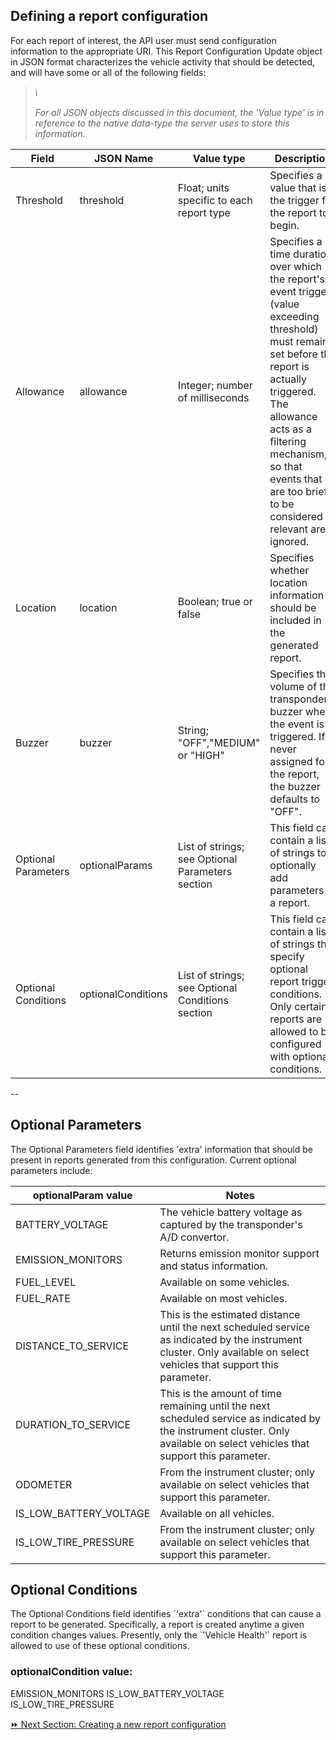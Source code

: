 <h2>Defining a report configuration</h2>  
For each report of interest, the API user must send configuration information to the appropriate URI. This Report Configuration Update object in JSON format characterizes the vehicle activity that should be detected, and will have some or all of the following fields:  

> :information_source:  
>  
> *For all JSON objects discussed in this document, the 'Value type' is in reference to the native data-type the server uses to store this information.*

Field | JSON Name | Value type | Description 
------|-----------|------------|------------
Threshold | threshold | Float; units specific to each report type | Specifies a value that is the trigger for the report to begin.
Allowance | allowance | Integer; number of milliseconds | Specifies a time duration over which the report's event trigger (value exceeding threshold) must remain set before the report is actually triggered. The allowance acts as a filtering mechanism, so that events that are too brief to be considered relevant are ignored.
Location | location | Boolean; true or false | Specifies whether location information should be included in the generated report.
Buzzer | buzzer | String; "OFF","MEDIUM" or "HIGH" | Specifies the volume of the transponder's buzzer when the event is triggered. If never assigned for the report, the buzzer defaults to "OFF".
Optional Parameters | optionalParams | List of strings; see Optional Parameters section | This field can contain a list of strings to optionally add parameters to a report.
Optional Conditions | optionalConditions | List of strings; see Optional Conditions section | This field can contain a list of strings that specify optional report trigger conditions. Only certain reports are allowed to be configured with optional conditions.  



--
<h2>Optional Parameters</h2>  
The Optional Parameters field identifies 'extra' information that should be present in reports generated from this configuration. Current optional parameters include:  

optionalParam value | Notes
--------------------|-------
BATTERY_VOLTAGE | The vehicle battery voltage as captured by the transponder's A/D convertor.  
EMISSION_MONITORS | Returns emission monitor support and status information.  
FUEL_LEVEL | Available on some vehicles.  
FUEL_RATE | Available on most vehicles.
DISTANCE_TO_SERVICE | This is the estimated distance until the next scheduled service as indicated by the instrument cluster. Only available on select vehicles that support this parameter.  
DURATION_TO_SERVICE | This is the amount of time remaining until the next scheduled service as indicated by the instrument cluster. Only available on select vehicles that support this parameter.  
ODOMETER | From the instrument cluster; only available on select vehicles that support this parameter.  
IS_LOW_BATTERY_VOLTAGE | Available on all vehicles.  
IS_LOW_TIRE_PRESSURE | From the instrument cluster; only available on select vehicles that support this parameter.  

<h2>Optional Conditions</h2>  
The Optional Conditions field identifies `'extra'` conditions that can cause a report to be generated. Specifically, a report is created anytime a given condition changes values. Presently, only the `'Vehicle Health'` report is allowed to use of these optional conditions.  

<h3>optionalCondition value:</h3>  
EMISSION_MONITORS  
IS_LOW_BATTERY_VOLTAGE  
IS_LOW_TIRE_PRESSURE  

[:fast_forward: Next Section: Creating a new report configuration](/creatingNewReportConfig.md)
